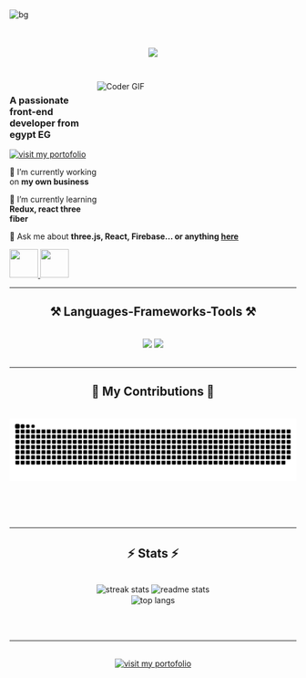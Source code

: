 <img align="center" alt="bg" height=250 width=100% src="https://miro.medium.com/v2/resize:fit:1000/0*LtaHBSbDNt_dJ3wh.png" />

<h1 align="center">
    <img src="https://readme-typing-svg.herokuapp.com/?font=Righteous&size=35&center=true&vCenter=true&width=500&height=70&duration=4000&lines=Hi+There!+👋;+I'm+Anas+Mosa!;" />
</h1>

<br/>
<img align="right" alt="Coder GIF" height=250 width=350 src="https://media.licdn.com/dms/image/D5612AQGOmwfIE5mlWA/article-cover_image-shrink_720_1280/0/1674617947228?e=2147483647&v=beta&t=FTU_isQ6VYfV5D_ueFHPWvT8ZqgDeJG3yr8Mi8lpfk0" />
<div align="left">

  <h3 >A passionate front-end developer from egypt EG</h3>
 <a href='https://ko-fi.com/V7V4RAK9C' target='_blank'><img height='32' style='border:0px;height:32px;' src='https://img.shields.io/badge/Portfolio-FF5722?style=for-the-badge&logo=todoist&logoColor=white' border='0' alt='visit my portofolio' /></a>
 
 
 🔭 I’m currently working on **my own business**
 
 🌱 I’m currently learning **Redux, react three fiber**

💬 Ask me about **three.js, React, Firebase... or anything [here](https://github.com/salesp07/salesp07/issues)**
 </div>
 

 
<div align="left"> 
  <a href="https://tinyurl.com/ycx5mmut">
    <img height=50 width=50 src="https://static.vecteezy.com/system/resources/previews/020/964/377/non_2x/gmail-mail-icon-for-web-design-free-png.png" />
  </a>
  <a href="https://www.linkedin.com/in/%C3%A5%C5%88%C3%A3%C5%9F-m%C3%B6%C5%9B%C4%81-442074317?utm_source=share&utm_campaign=share_via&utm_content=profile&utm_medium=android_app" target="_blank">
    <img height=50 width=50 src="https://cdn-icons-png.flaticon.com/512/174/174857.png" target="_blank" />
  </a>
</div>

 <hr/>
 
<h2 align="center">⚒️ Languages-Frameworks-Tools ⚒️</h2>
<br/>
<div align="center">
    <img src="https://skillicons.dev/icons?i=react,bootstrap,html,css,vscode,github,tailwind,git,redux" />
    <img src="https://skillicons.dev/icons?i=javascript,typescript,firebase,react,nextjs,threejs" /><br>
</div>

<br/>
<hr/>

<div align="center">
  <h2>🐍 My Contributions 🐍</h2>
  <br>
  <img alt="snake eating my contributions" src="https://raw.githubusercontent.com/salesp07/salesp07/output/github-contribution-grid-snake.svg" />
  
  <br/><br/><br/>
</div>

<hr/>

<h2 align="center">⚡ Stats ⚡</h2>
<br>
<div align=center>
  <img width=390 src="https://github-readme-streak-stats-salesp07.vercel.app/?user=Anas-Mosa&count_private=true&theme=react&border_radius=10" alt="streak stats"/>
  <img width=390 src="https://github-readme-stats-salesp07.vercel.app/api?username=Anas-Mosa&count_private=true&show_icons=true&theme=react&rank_icon=github&border_radius=10" alt="readme stats" />
  <br/>
  <img width=325 align="center" src="https://github-readme-stats-salesp07.vercel.app/api/top-langs/?username=Anas-Mosa&hide=HTML&langs_count=8&layout=compact&theme=react&border_radius=10&size_weight=0.5&count_weight=0.5&exclude_repo=github-readme-stats" alt="top langs" />
</div>

<br/><br/>

<hr/>

<br/>

<div align="center">
<a href='https://ko-fi.com/V7V4RAK9C' target='_blank'><img height='64' style='border:0px;height:64px;' src='https://img.shields.io/badge/Portfolio-FF5722?style=for-the-badge&logo=todoist&logoColor=white' border='0' alt='visit my portofolio' /></a>
</div>

<br/>

